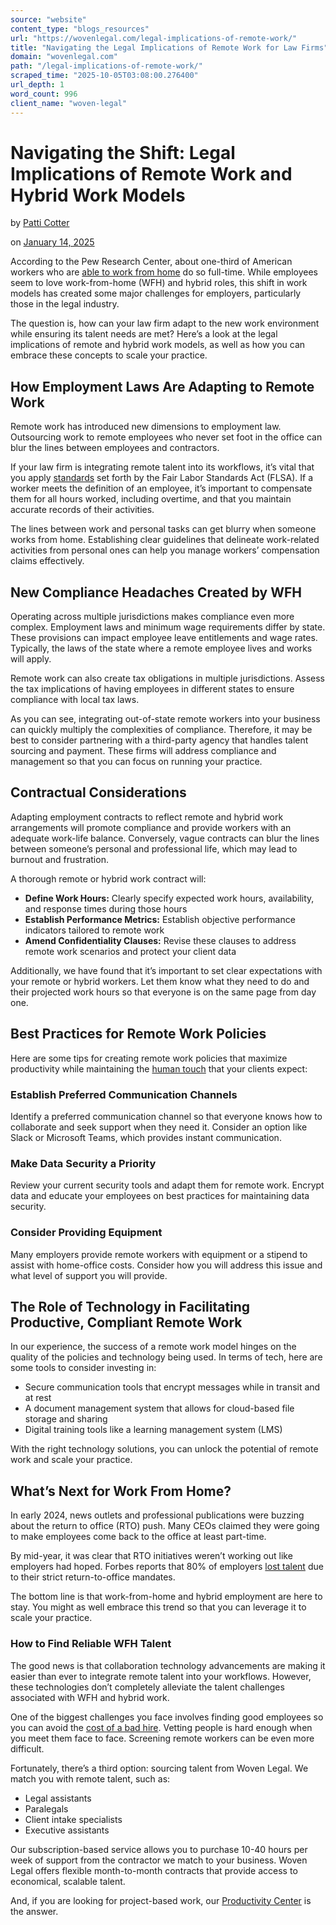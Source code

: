 ```yaml
---
source: "website"
content_type: "blogs_resources"
url: "https://wovenlegal.com/legal-implications-of-remote-work/"
title: "Navigating the Legal Implications of Remote Work for Law Firms"
domain: "wovenlegal.com"
path: "/legal-implications-of-remote-work/"
scraped_time: "2025-10-05T03:08:00.276400"
url_depth: 1
word_count: 996
client_name: "woven-legal"
---
```


# Navigating the Shift: Legal Implications of Remote Work and Hybrid Work Models

by [Patti Cotter](https://wovenlegal.com/author/patti-cotter/)

on [January 14, 2025](https://wovenlegal.com/2025/01/14/)

According to the Pew Research Center, about one-third of American workers who are [able to work from home](https://www.pewresearch.org/short-reads/2023/03/30/about-a-third-of-us-workers-who-can-work-from-home-do-so-all-the-time/) do so full-time. While employees seem to love work-from-home (WFH) and hybrid roles, this shift in work models has created some major challenges for employers, particularly those in the legal industry.

The question is, how can your law firm adapt to the new work environment while ensuring its talent needs are met? Here’s a look at the legal implications of remote and hybrid work models, as well as how you can embrace these concepts to scale your practice.

## How Employment Laws Are Adapting to Remote Work

Remote work has introduced new dimensions to employment law. Outsourcing work to remote employees who never set foot in the office can blur the lines between employees and contractors.

If your law firm is integrating remote talent into its workflows, it’s vital that you apply [standards](https://www.dol.gov/agencies/whd/fact-sheets/13-flsa-employment-relationship#:~:text=For%20a%20worker%20to%20be,do%20not%20have%20these%20protections.) set forth by the Fair Labor Standards Act (FLSA). If a worker meets the definition of an employee, it’s important to compensate them for all hours worked, including overtime, and that you maintain accurate records of their activities.

The lines between work and personal tasks can get blurry when someone works from home. Establishing clear guidelines that delineate work-related activities from personal ones can help you manage workers’ compensation claims effectively.

## New Compliance Headaches Created by WFH

Operating across multiple jurisdictions makes compliance even more complex. Employment laws and minimum wage requirements differ by state. These provisions can impact employee leave entitlements and wage rates. Typically, the laws of the state where a remote employee lives and works will apply.

Remote work can also create tax obligations in multiple jurisdictions. Assess the tax implications of having employees in different states to ensure compliance with local tax laws.

As you can see, integrating out-of-state remote workers into your business can quickly multiply the complexities of compliance. Therefore, it may be best to consider partnering with a third-party agency that handles talent sourcing and payment. These firms will address compliance and management so that you can focus on running your practice.

## Contractual Considerations

Adapting employment contracts to reflect remote and hybrid work arrangements will promote compliance and provide workers with an adequate work-life balance. Conversely, vague contracts can blur the lines between someone’s personal and professional life, which may lead to burnout and frustration.

A thorough remote or hybrid work contract will:

* **Define Work Hours:** Clearly specify expected work hours, availability, and response times during those hours
* **Establish Performance Metrics:** Establish objective performance indicators tailored to remote work  
* **Amend Confidentiality Clauses:** Revise these clauses to address remote work scenarios and protect your client data

Additionally, we have found that it’s important to set clear expectations with your remote or hybrid workers. Let them know what they need to do and their projected work hours so that everyone is on the same page from day one.

## Best Practices for Remote Work Policies  

Here are some tips for creating remote work policies that maximize productivity while maintaining the [human touch](https://wovenlegal.com/the-human-touch-in-legal-representation-meeting-client-needs/) that your clients expect:

### Establish Preferred Communication Channels

Identify a preferred communication channel so that everyone knows how to collaborate and seek support when they need it. Consider an option like Slack or Microsoft Teams, which provides instant communication.

### Make Data Security a Priority

Review your current security tools and adapt them for remote work. Encrypt data and educate your employees on best practices for maintaining data security.

### Consider Providing Equipment

Many employers provide remote workers with equipment or a stipend to assist with home-office costs. Consider how you will address this issue and what level of support you will provide.

## The Role of Technology in Facilitating Productive, Compliant Remote Work

In our experience, the success of a remote work model hinges on the quality of the policies and technology being used. In terms of tech, here are some tools to consider investing in:

* Secure communication tools that encrypt messages while in transit and at rest
* A document management system that allows for cloud-based file storage and sharing
* Digital training tools like a learning management system (LMS)

With the right technology solutions, you can unlock the potential of remote work and scale your practice.

## What’s Next for Work From Home?

In early 2024, news outlets and professional publications were buzzing about the return to office (RTO) push. Many CEOs claimed they were going to make employees come back to the office at least part-time.

By mid-year, it was clear that RTO initiatives weren’t working out like employers had hoped. Forbes reports that 80% of employers [lost talent](https://www.forbes.com/sites/karadennison/2024/07/10/how-return-to-office-policies-are-impacting-employees-in-2024/) due to their strict return-to-office mandates.

The bottom line is that work-from-home and hybrid employment are here to stay. You might as well embrace this trend so that you can leverage it to scale your practice.

### How to Find Reliable WFH Talent

The good news is that collaboration technology advancements are making it easier than ever to integrate remote talent into your workflows. However, these technologies don’t completely alleviate the talent challenges associated with WFH and hybrid work.

One of the biggest challenges you face involves finding good employees so you can avoid the [cost of a bad hire](https://wovenlegal.com/the-high-cost-of-a-bad-hire/). Vetting people is hard enough when you meet them face to face. Screening remote workers can be even more difficult.

Fortunately, there’s a third option: sourcing talent from Woven Legal. We match you with remote talent, such as:

* Legal assistants
* Paralegals  
* Client intake specialists
* Executive assistants

Our subscription-based service allows you to purchase 10-40 hours per week of support from the contractor we match to your business. Woven Legal offers flexible month-to-month contracts that provide access to economical, scalable talent.

And, if you are looking for project-based work, our [Productivity Center](https://wovenlegal.com/productivitycenter/) is the answer.